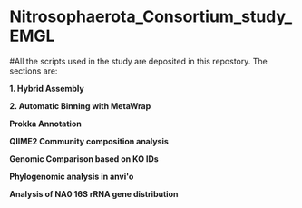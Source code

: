 # Nitrosophaerota_Consortium_study_EMGL
#All the scripts used in the study are deposited in this repostory.
The sections are: 

**1. Hybrid Assembly** 

**2. Automatic Binning with MetaWrap**

**Prokka Annotation**

**QIIME2 Community composition analysis**

**Genomic Comparison based on KO IDs**

**Phylogenomic analysis in anvi'o**

**Analysis of NA0 16S rRNA gene distribution**

